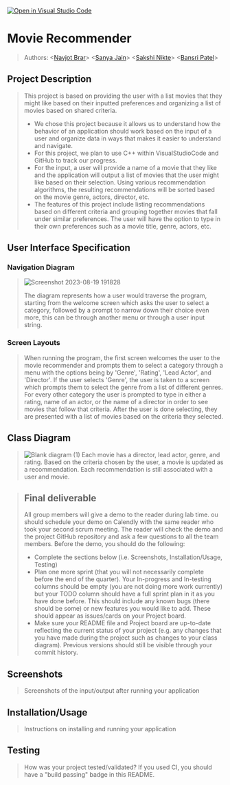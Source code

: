 [![Open in Visual Studio Code](https://classroom.github.com/assets/open-in-vscode-718a45dd9cf7e7f842a935f5ebbe5719a5e09af4491e668f4dbf3b35d5cca122.svg)](https://classroom.github.com/online_ide?assignment_repo_id=11537768&assignment_repo_type=AssignmentRepo)

# Movie Recommender 
 > Authors: \<[Navjot Brar](https://github.com/navbraar)\>
 \<[Sanya Jain](https://github.com/sanyajain243)\>
>  \<[Sakshi Nikte](https://github.com/snikt001)\>
>  \<[Bansri Patel](https://github.com/bpate063)\>

## Project Description
 > This project is based on providing the user with a list movies that they might like based on their inputted preferences and organizing a list of movies based on shared criteria. 
 > * We chose this project because it allows us to understand how the behavior of an application should work based on the input of a user and organize data in ways that makes it easier to understand and navigate. 
 > * For this project, we plan to use C++ within VisualStudioCode and GitHub to track our progress.
 > * For the input, a user will provide a name of a movie that they like and the application will output a list of movies that the user
might like based on their selection. Using various recommendation algorithms, the resulting recommendations will be sorted based on the movie genre, actors, director, etc.
 > * The features of this project include listing recommendations based on different criteria and grouping together movies that fall under similar preferences. The user will have the option to type in their own preferences such as a movie title, genre, actors, etc.

## User Interface Specification
### Navigation Diagram
> ![Screenshot 2023-08-19 191828](https://github.com/cs100/final-project-group-8-project/assets/138830479/24f552b8-1bd9-44b7-ba6e-99acc77230ef)
>
> The diagram represents how a user would traverse the program, starting from the welcome screen which asks the user to select a category, followed by a prompt to narrow down their choice even more, this can be through another menu or through a user input string.

### Screen Layouts
> When running the program, the first screen welcomes the user to the movie recommender and prompts them to select a category through a menu with the options being by 'Genre', 'Rating', 'Lead Actor', and 'Director'. If the user selects 'Genre', the user is taken to a screen which prompts them to select the genre from a list of different genres. For every other category the user is prompted to type in either a rating, name of an actor, or the name of a director in order to see movies that follow that criteria. After the user is done selecting, they are presented with a list of movies based on the criteria they selected.

## Class Diagram
> ![Blank diagram (1)](https://github.com/cs100/final-project-group-8-project/assets/100013790/f418d5e7-89dc-4ed8-8096-8b76bc7400dd)
> Each movie has a director, lead actor, genre, and rating. Based on the criteria chosen by the user, a movie is updated as a recommendation. Each recommendation is still associated with a user and movie. 
 
 > ## Final deliverable
 > All group members will give a demo to the reader during lab time. ou should schedule your demo on Calendly with the same reader who took your second scrum meeting. The reader will check the demo and the project GitHub repository and ask a few questions to all the team members. 
 > Before the demo, you should do the following:
 > * Complete the sections below (i.e. Screenshots, Installation/Usage, Testing)
 > * Plan one more sprint (that you will not necessarily complete before the end of the quarter). Your In-progress and In-testing columns should be empty (you are not doing more work currently) but your TODO column should have a full sprint plan in it as you have done before. This should include any known bugs (there should be some) or new features you would like to add. These should appear as issues/cards on your Project board.
 > * Make sure your README file and Project board are up-to-date reflecting the current status of your project (e.g. any changes that you have made during the project such as changes to your class diagram). Previous versions should still be visible through your commit history. 
 
 ## Screenshots
 > Screenshots of the input/output after running your application
 ## Installation/Usage
 > Instructions on installing and running your application
 ## Testing
 > How was your project tested/validated? If you used CI, you should have a "build passing" badge in this README.
 
